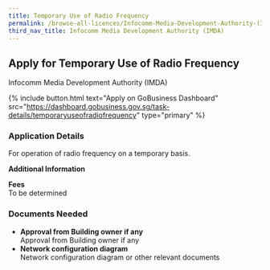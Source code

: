 ```yaml
---
title: Temporary Use of Radio Frequency
permalink: /browse-all-licences/Infocomm-Media-Development-Authority-(IMDA)/Temporary-Use-of-Radio-Frequency
third_nav_title: Infocomm Media Development Authority (IMDA)
---
```


## Apply for Temporary Use of Radio Frequency

Infocomm Media Development Authority (IMDA)

{% include button.html text="Apply on GoBusiness Dashboard" src="https://dashboard.gobusiness.gov.sg/task-details/temporaryuseofradiofrequency" type="primary" %}

<H3>Application Details</H3>

<p>For operation of radio frequency on a temporary basis.</p>

<strong>Additional Information</strong>

<p>
    <strong>Fees</strong>
    <br>To be determined
</p>

<H3>Documents Needed</H3>

<ul>
    <li>
        <strong>Approval from Building owner if any</strong>
        <br>Approval from Building owner if any
    </li>
    <li>
        <strong>Network configuration diagram</strong>
        <br>Network configuration diagram or other relevant documents
    </li>
</ul>
